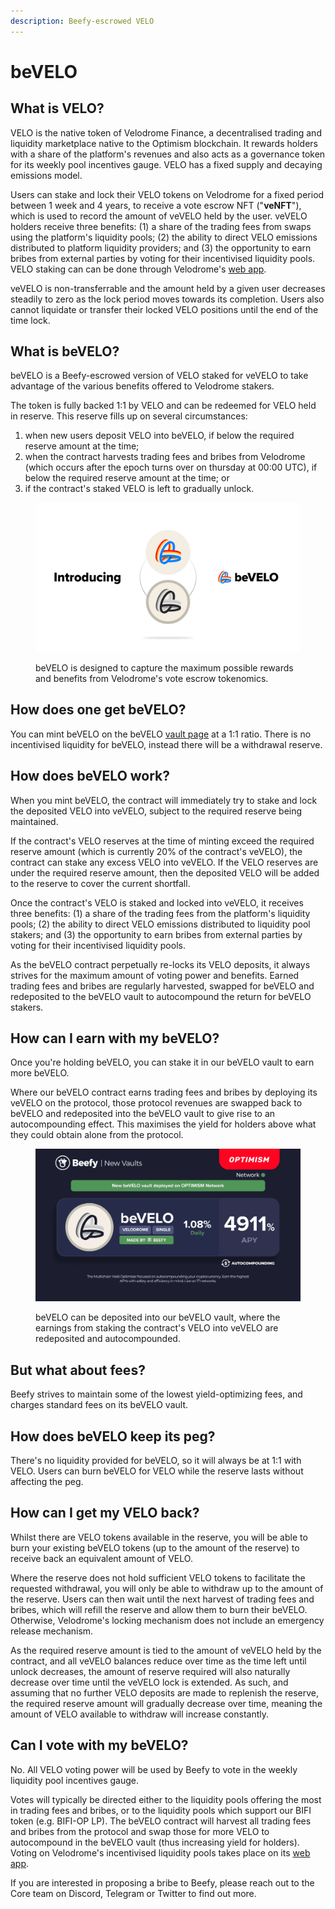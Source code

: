 ```yaml
---
description: Beefy-escrowed VELO
---
```


# beVELO

## What is VELO?

VELO is the native token of Velodrome Finance, a decentralised trading and liquidity marketplace native to the Optimism blockchain. It rewards holders with a share of the platform's revenues and also acts as a governance token for its weekly pool incentives gauge. VELO has a fixed supply and decaying emissions model.

Users can stake and lock their VELO tokens on Velodrome for a fixed period between 1 week and 4 years, to receive a vote escrow NFT ("**veNFT**"), which is used to record the amount of veVELO held by the user. veVELO holders receive three benefits: (1) a share of the trading fees from swaps using the platform's liquidity pools; (2) the ability to direct VELO emissions distributed to platform liquidity providers; and (3) the opportunity to earn bribes from external parties by voting for their incentivised liquidity pools. VELO staking can can be done through Velodrome's [web app](https://app.velodrome.finance/vest).

veVELO is non-transferrable and the amount held by a given user decreases steadily to zero as the lock period moves towards its completion. Users also cannot liquidate or transfer their locked VELO positions until the end of the time lock.

## What is beVELO?

beVELO is a Beefy-escrowed version of VELO staked for veVELO to take advantage of the various benefits offered to Velodrome stakers.

The token is fully backed 1:1 by VELO and can be redeemed for VELO held in reserve. This reserve fills up on several circumstances:

1. when new users deposit VELO into beVELO, if below the required reserve amount at the time;&#x20;
2. when the contract harvests trading fees and bribes from Velodrome (which occurs after the epoch turns over on thursday at 00:00 UTC), if below the required reserve amount at the time; or
3. if the contract's staked VELO is left to gradually unlock.

<figure><img src="../../.gitbook/assets/bevelo_poster-1.png" alt=""><figcaption><p>beVELO is designed to capture the maximum possible rewards and benefits from Velodrome's vote escrow tokenomics.</p></figcaption></figure>

## How does one get beVELO?

You can mint beVELO on the beVELO [vault page](https://app.beefy.finance/vault/beefy-bevelo) at a 1:1 ratio. There is no incentivised liquidity for beVELO, instead there will be a withdrawal reserve.

## How does beVELO work?

When you mint beVELO, the contract will immediately try to stake and lock the deposited VELO into veVELO, subject to the required reserve being maintained.

If the contract's VELO reserves at the time of minting exceed the required reserve amount (which is currently 20% of the contract's veVELO), the contract can stake any excess VELO into veVELO. If the VELO reserves are under the required reserve amount, then the deposited VELO will be added to the reserve to cover the current shortfall.

Once the contract's VELO is staked and locked into veVELO, it receives three benefits: (1) a share of the trading fees from the platform's liquidity pools; (2) the ability to direct VELO emissions distributed to liquidity pool stakers; and (3) the opportunity to earn bribes from external parties by voting for their incentivised liquidity pools.

As the beVELO contract perpetually re-locks its VELO deposits, it always strives for the maximum amount of voting power and benefits. Earned trading fees and bribes are regularly harvested, swapped for beVELO and redeposited to the beVELO vault to autocompound the return for beVELO stakers.

## How can I earn with my beVELO?

Once you're holding beVELO, you can stake it in our beVELO vault to earn more beVELO.&#x20;

Where our beVELO contract earns trading fees and bribes by deploying its veVELO on the protocol, those protocol revenues are swapped back to beVELO and redeposited into the beVELO vault to give rise to an autocompounding effect. This maximises the yield for holders above what they could obtain alone from the protocol.

<figure><img src="../../.gitbook/assets/bevelo_vault-1.png" alt=""><figcaption><p>beVELO can be deposited into our beVELO vault, where the earnings from staking the contract's VELO into veVELO are redeposited and autocompounded.</p></figcaption></figure>

## But what about fees?

Beefy strives to maintain some of the lowest yield-optimizing fees, and charges standard fees on its beVELO vault.

## How does beVELO keep its peg?

There's no liquidity provided for beVELO, so it will always be at 1:1 with VELO. Users can burn beVELO for VELO while the reserve lasts without affecting the peg.&#x20;

## How can I get my VELO back?

Whilst there are VELO tokens available in the reserve, you will be able to burn your existing beVELO tokens (up to the amount of the reserve) to receive back an equivalent amount of VELO.

Where the reserve does not hold sufficient VELO tokens to facilitate the requested withdrawal, you will only be able to withdraw up to the amount of the reserve.  Users can then wait until the next harvest of trading fees and bribes, which will refill the reserve and allow them to burn their beVELO. Otherwise, Velodrome's locking mechanism does not include an emergency release mechanism.

As the required reserve amount is tied to the amount of veVELO held by the contract, and all veVELO balances reduce over time as the time left until unlock decreases, the amount of reserve required will also naturally decrease over time until the veVELO lock is extended. As such, and assuming that no further VELO deposits are made to replenish the reserve, the required reserve amount will gradually decrease over time, meaning the amount of VELO available to withdraw will increase constantly.&#x20;

## Can I vote with my beVELO?

No. All VELO voting power will be used by Beefy to vote in the weekly liquidity pool incentives gauge.&#x20;

Votes will typically be directed either to the liquidity pools offering the most in trading fees and bribes, or to the liquidity pools which support our BIFI token (e.g. BIFI-OP LP). The beVELO contract will harvest all trading fees and bribes from the protocol and swap those for more VELO to autocompound in the beVELO vault (thus increasing yield for holders). Voting on Velodrome's incentivised liquidity pools takes place on its [web app](https://app.velodrome.finance/vote).

If you are interested in proposing a bribe to Beefy, please reach out to the Core team on Discord, Telegram or Twitter to find out more.
